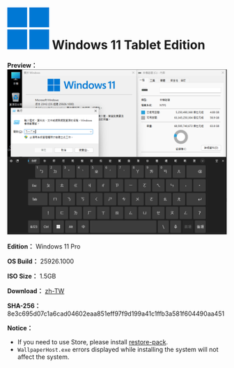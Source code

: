 # <img src="/icons/windows-11.svg"> Windows 11 Tablet Edition

**Preview：**
![1](https://github.com/WhatTheBlock/WindowsSimplify/blob/master/preview/25926.1000_tablet_230814.png)

**Edition：** Windows 11 Pro

**OS Build：** 25926.1000

**ISO Size：** 1.5GB

**Download：** [zh-TW](https://github.com/WhatTheBlock/WindowsSimplify/releases/download/w11.t.230814/25926.1000_tablet_230814.iso)

**SHA-256：** 8e3c695d07c1a6cad04602eaa851eff97f9d199a41c1ffb3a581f604490aa451

**Notice：**
- If you need to use Store, please install [restore-pack](https://github.com/WhatTheBlock/WindowsSimplify/releases/tag/restore-pack).
- `WallpaperHost.exe` errors displayed while installing the system will not affect the system.
